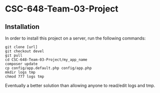 # CSC-648-Team-03-Project

## Installation

In order to install this project on a server, run the following commands:

```
git clone [url]
git checkout devel
git pull
cd CSC-648-Team-03-Project/my_app_name
composer update
cp config/app.default.php config/app.php
mkdir logs tmp
chmod 777 logs tmp
```

Eventually a better solution than allowing anyone to read/edit logs and tmp.

